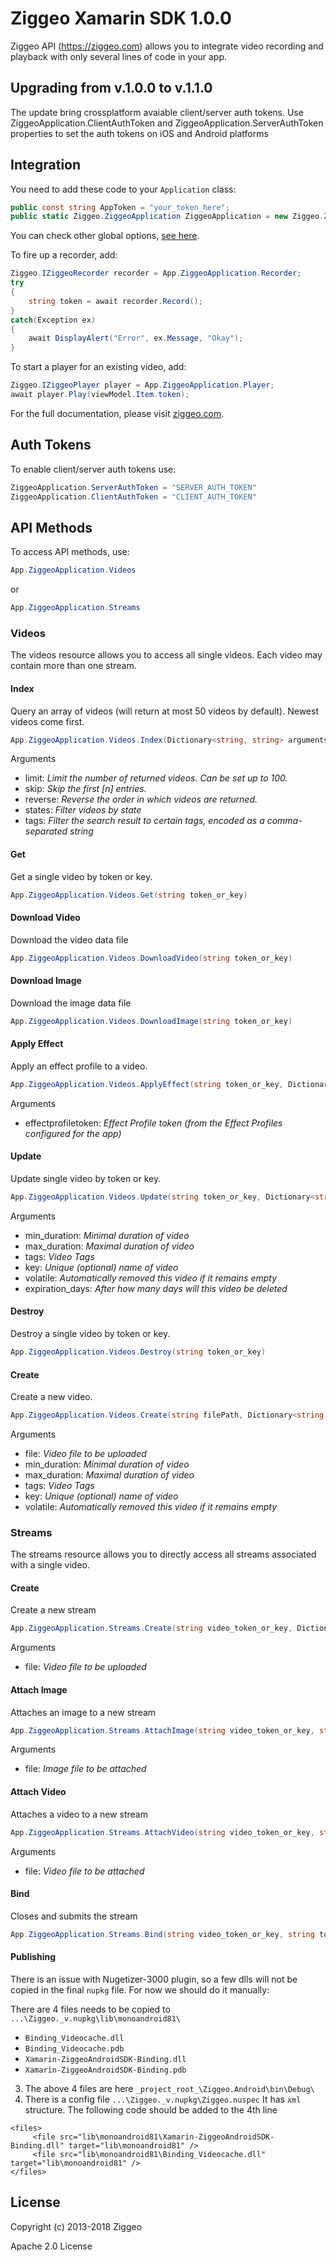 # Ziggeo Xamarin SDK 1.0.0

Ziggeo API (https://ziggeo.com) allows you to integrate video recording and playback with only
several lines of code in your app.

## Upgrading from v.1.0.0 to v.1.1.0
The update bring crossplatform avaiable client/server auth tokens. Use ZiggeoApplication.ClientAuthToken and ZiggeoApplication.ServerAuthToken properties to set the auth tokens on iOS and Android platforms


## Integration

You need to add these code to your `Application` class:
```csharp
public const string AppToken = "your_token_here";
public static Ziggeo.ZiggeoApplication ZiggeoApplication = new Ziggeo.ZiggeoApplication(AppToken);
```

You can check other global options, [see here](https://ziggeo.com/docs).

To fire up a recorder, add:
```csharp
Ziggeo.IZiggeoRecorder recorder = App.ZiggeoApplication.Recorder;
try
{
	string token = await recorder.Record();
}
catch(Exception ex)
{
	await DisplayAlert("Error", ex.Message, "Okay");
}
``` 

To start a player for an existing video, add:
```csharp
Ziggeo.IZiggeoPlayer player = App.ZiggeoApplication.Player;
await player.Play(viewModel.Item.token);
``` 

For the full documentation, please visit [ziggeo.com](https://ziggeo.com/docs).


## Auth Tokens

To enable client/server auth tokens use:

```csharp
ZiggeoApplication.ServerAuthToken = "SERVER_AUTH_TOKEN"
ZiggeoApplication.ClientAuthToken = "CLIENT_AUTH_TOKEN"
```

## API Methods
To access API methods, use:
```csharp
App.ZiggeoApplication.Videos
```
or
```csharp
App.ZiggeoApplication.Streams
```

### Videos  

The videos resource allows you to access all single videos. Each video may contain more than one stream. 
 

#### Index 
 
Query an array of videos (will return at most 50 videos by default). Newest videos come first. 

```csharp 
App.ZiggeoApplication.Videos.Index(Dictionary<string, string> arguments) 
``` 
 
Arguments 
- limit: *Limit the number of returned videos. Can be set up to 100.* 
- skip: *Skip the first [n] entries.* 
- reverse: *Reverse the order in which videos are returned.* 
- states: *Filter videos by state* 
- tags: *Filter the search result to certain tags, encoded as a comma-separated string* 


#### Get 
 
Get a single video by token or key. 

```csharp 
App.ZiggeoApplication.Videos.Get(string token_or_key) 
``` 
 

#### Download Video 
 
Download the video data file 

```csharp 
App.ZiggeoApplication.Videos.DownloadVideo(string token_or_key) 
``` 
 


#### Download Image 
 
Download the image data file 

```csharp 
App.ZiggeoApplication.Videos.DownloadImage(string token_or_key) 
``` 
 
#### Apply Effect 
 
Apply an effect profile to a video. 

```csharp 
App.ZiggeoApplication.Videos.ApplyEffect(string token_or_key, Dictionary<string, string> arguments) 
``` 
 
Arguments 
- effectprofiletoken: *Effect Profile token (from the Effect Profiles configured for the app)* 


#### Update 
 
Update single video by token or key. 

```csharp 
App.ZiggeoApplication.Videos.Update(string token_or_key, Dictionary<string, string> arguments) 
``` 
 
Arguments 
- min_duration: *Minimal duration of video* 
- max_duration: *Maximal duration of video* 
- tags: *Video Tags* 
- key: *Unique (optional) name of video* 
- volatile: *Automatically removed this video if it remains empty* 
- expiration_days: *After how many days will this video be deleted* 


#### Destroy 
 
Destroy a single video by token or key. 

```csharp 
App.ZiggeoApplication.Videos.Destroy(string token_or_key) 
``` 

#### Create 
 
Create a new video. 

```csharp 
App.ZiggeoApplication.Videos.Create(string filePath, Dictionary<string, string> arguments) 
``` 
 
Arguments 
- file: *Video file to be uploaded* 
- min_duration: *Minimal duration of video* 
- max_duration: *Maximal duration of video* 
- tags: *Video Tags* 
- key: *Unique (optional) name of video* 
- volatile: *Automatically removed this video if it remains empty* 

### Streams  

The streams resource allows you to directly access all streams associated with a single video. 
 

#### Create 
 
Create a new stream 

```csharp 
App.ZiggeoApplication.Streams.Create(string video_token_or_key, Dictionary<string, string> arguments, string file) 
``` 
 
Arguments 
- file: *Video file to be uploaded* 


#### Attach Image 
 
Attaches an image to a new stream 

```csharp 
App.ZiggeoApplication.Streams.AttachImage(string video_token_or_key, string token_or_key, Dictionary<string, string> arguments, string file) 
``` 
 
Arguments 
- file: *Image file to be attached* 


#### Attach Video 
 
Attaches a video to a new stream 

```csharp 
App.ZiggeoApplication.Streams.AttachVideo(string video_token_or_key, string token_or_key, Dictionary<string, string> arguments, string file) 
``` 
 
Arguments 
- file: *Video file to be attached* 


#### Bind 
 
Closes and submits the stream 

```csharp 
App.ZiggeoApplication.Streams.Bind(string video_token_or_key, string token_or_key, Dictionary<string, string> arguments) 
``` 
 

#### Publishing
There is an issue with Nugetizer-3000 plugin, so a few dlls will not be copied in the final `nupkg` file.
For now we should do it manually:

There are 4 files needs to be copied to `...\Ziggeo._v.nupkg\lib\monoandroid81\`
- `Binding_Videocache.dll`
- `Binding_Videocache.pdb`
- `Xamarin-ZiggeoAndroidSDK-Binding.dll`
- `Xamarin-ZiggeoAndroidSDK-Binding.pdb`
3. The above 4 files are here
`_project_root_\Ziggeo.Android\bin\Debug\`
4. There is a config file `...\Ziggeo._v.nupkg\Ziggeo.nuspec`
It has `xml` structure. The following code should be added to the 4th line
```
<files>
     <file src="lib\monoandroid81\Xamarin-ZiggeoAndroidSDK-Binding.dll" target="lib\monoandroid81" />
     <file src="lib\monoandroid81\Binding_Videocache.dll" target="lib\monoandroid81" />
</files>
``` 

## License

Copyright (c) 2013-2018 Ziggeo
 
Apache 2.0 License

